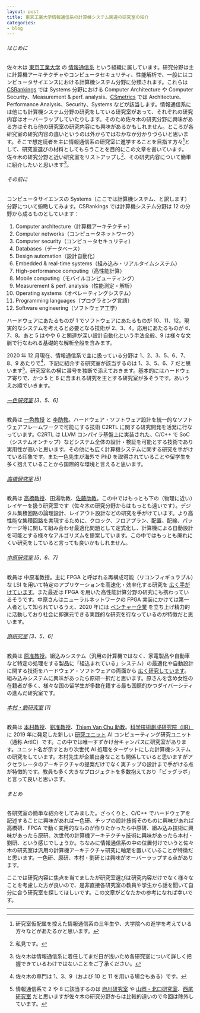 ```yaml
---
layout: post
title: 東京工業大学情報通信系の計算機システム関連の研究室の紹介
categories:
- blog
---
```


###### はじめに
佐々木は [東京工業大学](https://www.titech.ac.jp/) の [情報通信系](https://educ.titech.ac.jp/ict/) という組織に属しています。研究分野は主に計算機アーキテクチャやコンピュータセキュリティ、性能解析で、一般にはコンピュータサイエンスにおける計算機システム分野に分類されます。これらは [CSRankings](http://csrankings.org/) では Systems 分野における Computer Architecture や Computer Security、Measurement & perf. analysis、[CSmetrics](http://csmetrics.org/) では Architecture、Performance Analysis、Security、Systems などが該当します。情報通信系には他にも計算機システム分野の研究をしている研究室があって、それぞれの研究内容はオーバーラップしていたりします。そのため佐々木の研究分野に興味がある方はそれら他の研究室の研究内容にも興味があるかもしれません。ところが各研究室の研究内容の違いというのは外からではなかなか分かりづらいと思います。そこで想定読者を主に情報通信系の研究室に進学することを目指す方々[^1]として、研究室選びの材料としてもらうことを目的にこの文章を書いています。佐々木の研究分野と近い研究室をリストアップし[^2]、その研究内容について簡単に紹介したいと思います[^3]。

###### その前に
コンピュータサイエンスの Systems（ここでは計算機システム、と訳します）分野について俯瞰してみます。CSRankings では計算機システム分野は 12 の分野から成るものとしています：
<ol class="blog">
  <li>Computer architecture（計算機アーキテクチャ）</li>
  <li>Computer networks（コンピュータネットワーク）</li>
  <li>Computer security（コンピュータセキュリティ）</li>
  <li>Databases（データベース）</li>
  <li>Design automation（設計自動化）</li>
  <li>Embedded & real-time systems（組み込み・リアルタイムシステム）</li>
  <li>High-performance computing（高性能計算）</li>
  <li>Mobile computing（モバイルコンピューティング）</li>
  <li>Measurement & perf. analysis（性能測定・解析）</li>
  <li>Operating systems（オペレーティングシステム）</li>
  <li>Programming languages（プログラミング言語）</li>
  <li>Software engineering（ソフトウェア工学）</li>
</ol>
ハードウェアにあたるものが 1 でソフトウェアにあたるものが 10、11、12。現実的なシステムを考えると必要となる技術が 2、3、4。応用にあたるものが 6、7、8。あと 5 はやや 6 と関連が深い設計自動化という手法全般、9 は様々な文脈で行なわれる基礎的な解析全般を含みます。

2020 年 12 月現在、情報通信系で主に扱っている分野は 1、2、3、5、6、7、8、9 あたりで[^4]、下記に紹介する研究室が該当するのは 1、3、5、6、7 だと思います[^5]。研究室名の横に番号を独断で添えておきます。基本的にはハードウェア寄りで、かつ 5 と 6 に含まれる研究を主とする研究室が多そうです。あいうえお順でいきます。

###### [一色研究室](http://www.vlsi.ict.e.titech.ac.jp/research/index-j.html) [3、5、6]
教員は [一色教授](https://www.vlsi.ict.e.titech.ac.jp/isshiki/profile-j.html) と [李助教](https://www.vlsi.ict.e.titech.ac.jp/dongju/profile.html)。ハードウェア・ソフトウェア設計を統一的なソフトウェアフレームワークで可能にする技術 C2RTL に関する研究開発を活発に行なっています。C2RTL は LLVM コンパイラ基盤上に実装された、C/C++ で SoC（システムオンチップ）などシステム全体の設計・検証を可能とする技術であり実用性が高いと思います。その他にも広く計算機システムに関する研究を手がけている印象です。また一色先生が海外で PhD を取得されていることや留学生を多く抱えていることから国際的な環境と言えると思います。

###### [高橋研究室](http://www.eda.ce.titech.ac.jp/) [5]
教員は [高橋教授](http://www.eda.ict.e.titech.ac.jp/~atushi/profile-j.html)、田湯助教、[佐藤助教](https://sites.google.com/site/stshmp/home-ja)。この中ではもっとも下の（物理に近い）レイヤーを扱う研究室です（佐々木の研究分野からはもっとも遠いです）。デジタル集積回路の論理設計、レイアウト設計などの研究を手がけています。より高性能な集積回路を実現するために、クロック、フロアプラン、配置、配線、パッケージ等に関して組み合わせ最適化問題として定式化し、計算機による自動設計を可能とする様々なアルゴリズムを提案しています。この中ではもっとも廃れにくい研究をしていると言っても良いかもしれません。

###### [中原研究室](http://naklab.wpblog.jp/) [5、6、7]
教員は 中原准教授。主に FPGA と呼ばれる再構成可能（リコンフィギュラブル）な LSI を用いて特定のアプリケーションを高速化・効率化する研究を [広く手がけています](http://naklab.wpblog.jp/%e7%a0%94%e7%a9%b6%e5%86%85%e5%ae%b9/)。また最近は FPGA を用いた高性能計算分野の研究にも携わっているそうです。中原さんはニューラルネットワークの FPGA 実装にかけては第一人者として知られているうえ、2020 年には [ベンチャー企業](https://tokyo-ai.co.jp/) を立ち上げ精力的に活動しており社会に即還元できる実践的な研究を行なっているのが特徴だと思います。

###### [原研究室](http://www.cad.ce.titech.ac.jp/) [3、5、6]
教員は [原准教授](https://sites.google.com/site/yukoharaazumi/)。組込みシステム（汎用の計算機ではなく、家電製品や自動車など特定の処理をする製品に「組込まれている」システム）の最適化や自動設計に関する技術をハードウェア・ソフトウェアの両面から [広く研究しています](http://www.cad.ce.titech.ac.jp/index.php/about-us/our-research)。組み込みシステムに興味があったら原研一択だと思います。原さんを含め女性の在籍者が多く、様々な国の留学生が多数在籍する最も国際的かつダイバーシティの進んだ研究室です。

###### [本村・劉研究室](http://www.artic.iir.titech.ac.jp/wp/) [1]
教員は [本村教授](http://www.artic.iir.titech.ac.jp/wp/people/prof-motomura/)、[劉准教授](http://www.artic.iir.titech.ac.jp/wp/people/prof-yu/)、[Thiem Van Chu 助教](https://sites.google.com/site/thiemcv/)。[科学技術創成研究院（IIR）](https://www.iir.titech.ac.jp/)に 2019 年に発足した新しい [研究ユニット](https://www.iir.titech.ac.jp/organization/constitution/unit/) AI コンピューティング研究ユニット（通称 ArtIC）です。この中では唯一すずかけ台キャンパスに研究室があります。ユニット名が示すとおり次世代 AI 処理をターゲットにした計算機システムの研究をしています。本村先生が企業出身なことも関係していると思いますがアクセラレータのアーキテクチャの提案だけでなく実チップの設計まで手がける点が特徴的です。教員も多く大きなプロジェクトを多数抱えており「ビッグラボ」と言って良いと思います。

###### まとめ
各研究室の簡単な紹介をしてみました。ざっくりと、C/C++ でハードウェアを記述することに興味があれば一色研、チップの設計技術そのものに興味があれば高橋研、FPGA で動く実用的なものが作りたかったら中原研、組み込み技術に興味があったら原研、次世代の計算機アーキテクチャ技術に興味があったら本村・劉研、という感じでしょうか。ちなみに情報通信系の中の位置付けでいうと佐々木の研究室は汎用の計算機アーキテクチャ研究に軸足を置いていることが特徴だと思います。一色研、原研、本村・劉研とは興味がオーバーラップする点があります。

ここでは研究内容に焦点を当てましたが研究室選びは研究内容だけでなく様々なことを考慮した方が良いので、是非直接各研究室の教員や学生から話を聞いて自分に合う研究室を探してほしいです。この文章がどなたかの参考になれば幸いです。

---

[^1]: 研究室仮配属を控えた情報通信系の三年生や、大学院への進学を考えている方々などがあたるかと思います。
[^2]: 私見です。
[^3]: 佐々木は情報通信系に着任してまだ日が浅いため各研究室について詳しく把握できているわけではないことをご了承ください。
[^4]: 佐々木の専門は 1、3、9（および 10 と 11 を用いる場合もある）です。
[^5]: 情報通信系で 2 や 8 に該当するのは [府川研究室](http://www.radio.ce.titech.ac.jp/) や [山岡・北口研究室](https://www.net.ict.e.titech.ac.jp/)、[西尾研究室](http://www.imc.cce.i.kyoto-u.ac.jp/~nishio/) だと思いますが佐々木の研究分野からは比較的遠いので今回は除外しています。
